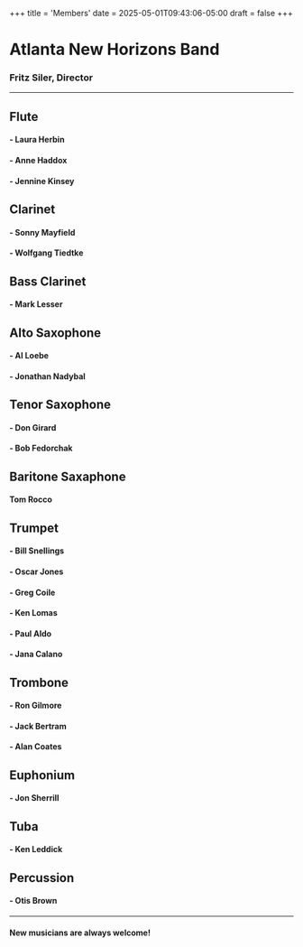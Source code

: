 +++
title = 'Members'
date = 2025-05-01T09:43:06-05:00
draft = false
+++


# Atlanta New Horizons Band
### Fritz Siler, Director
---
## Flute
#### - Laura Herbin
#### - Anne Haddox
#### - Jennine Kinsey
  
## Clarinet
#### - Sonny Mayfield
#### - Wolfgang Tiedtke
  
## Bass Clarinet
#### - Mark Lesser

## Alto Saxophone
#### - Al Loebe
#### - Jonathan Nadybal

## Tenor Saxophone
#### - Don Girard
#### - Bob Fedorchak

## Baritone Saxaphone
#### Tom Rocco

## Trumpet
#### - Bill Snellings
#### - Oscar Jones
#### - Greg Coile
#### - Ken Lomas
#### - Paul Aldo
#### - Jana Calano

## Trombone
#### - Ron Gilmore
#### - Jack Bertram
#### - Alan Coates

## Euphonium
#### - Jon Sherrill

## Tuba
#### - Ken Leddick

## Percussion
#### - Otis Brown
---
#### New musicians are always welcome!
